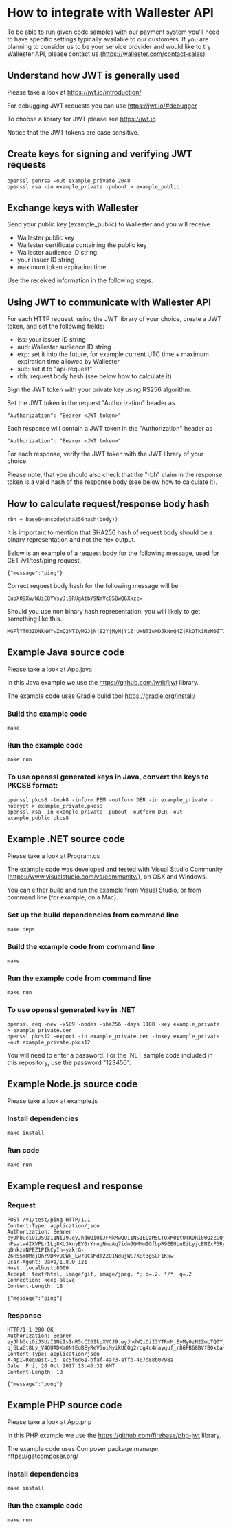# How to integrate with Wallester API

To be able to run given code samples with our payment system you’ll need to have specific settings typically available to our customers. If you are planning to consider us to be your service provider and would like to try Wallester API, please contact us (https://wallester.com/contact-sales).

## Understand how JWT is generally used

Please take a look at https://jwt.io/introduction/ 

For debugging JWT requests you can use https://jwt.io/#debugger

To choose a library for JWT please see https://jwt.io

Notice that the JWT tokens are case sensitive.


## Create keys for signing and verifying JWT requests

	openssl genrsa -out example_private 2048
	openssl rsa -in example_private -pubout > example_public


## Exchange keys with Wallester

Send your public key (example_public) to Wallester and you will receive
- Wallester public key
- Wallester certificate containing the public key
- Wallester audience ID string
- your issuer ID string
- maximum token expiration time

Use the received information in the following steps.


## Using JWT to communicate with Wallester API

For each HTTP request, using the JWT library of your choice,
create a JWT token, and set the following fields:

- iss: your issuer ID string
- aud: Wallester audience ID string
- exp: set it into the future, for example current UTC time + maximum expiration time allowed by Wallester
- sub: set it to "api-request"
- rbh: request body hash (see below how to calculate it)

Sign the JWT token with your private key using RS256 algorithm.

Set the JWT token in the request "Authorization" header as

	"Authorization": "Bearer <JWT token>"

Each response will contain a JWT token in the "Authorization" header as

	"Authorization": "Bearer <JWT token>"

For each response, verify the JWT token with the JWT library of your choice.

Please note, that you should also check that the "rbh" claim in the response
token is a valid hash of the response body (see below how to calculate it).


## How to calculate request/response body hash

	rbh = base64encode(sha256hash(body))

It is important to mention that SHA256 hash of request body should be a binary representation and not the hex output.

Below is an example of a request body for the following message, used for GET /v1/test/ping request.

    {"message":"ping"}
 
Correct request body hash for the following message will be

    CupX09Xw/WUiC8YWsyJl9RUgAtbY9NmVc05BwQGXkzc=

Should you use non binary hash representation, you will likely to get something like this. 

    MGFlYTU3ZDNkNWYwZmQ2NTIyMGJjNjE2YjMyMjY1ZjUxNTIwMDJkNmQ4ZjRkOTk1NzM0ZTQxYzEwMTk3OTMzNw==

## Example Java source code

Please take a look at App.java

In this Java example we use the https://github.com/jwtk/jjwt library.

The example code uses Gradle build tool https://gradle.org/install/

### Build the example code

	make

### Run the example code

	make run

### To use openssl generated keys in Java, convert the keys to PKCS8 format:

	openssl pkcs8 -topk8 -inform PEM -outform DER -in example_private -nocrypt > example_private.pkcs8
	openssl rsa -in example_private -pubout -outform DER -out example_public.pkcs8


## Example .NET source code

Please take a look at Program.cs

The example code was developed and tested with Visual Studio Community
(https://www.visualstudio.com/vs/community/), on OSX and Windows.

You can either build and run the example from Visual Studio, or from
command line (for example, on a Mac).

### Set up the build dependencies from command line

	make deps

### Build the example code from command line

	make

### Run the example code from command line

	make run

### To use openssl generated key in .NET

	openssl req -new -x509 -nodes -sha256 -days 1100 -key example_private > example_private.cer
	openssl pkcs12 -export -in example_private.cer -inkey example_private -out example_private.pkcs12

You will need to enter a password. For the .NET sample code included in this repository,
use the password "123456".

## Example Node.js source code

Please take a look at example.js

### Install dependencies

	make install

### Run code

	make run

## Example request and response

### Request

```
POST /v1/test/ping HTTP/1.1
Content-Type: application/json
Authorization: Bearer eyJhbGciOiJSUzI1NiJ9.eyJhdWQiOiJFMkMwQUI1NS1EQzM5LTQxM0ItOTRDRi00QzZGQjJDRUU2RjAiLCJzdWIiOiJhcGktcmVxdWVzdCIsImlzcyI6IjdhNGYyMTIzLTM3ZmYtNDRiMy05MDI4LTM3NDdmNGU5M2IxYyIsInJiaCI6IkN1cFgwOVh3L1dVaUM4WVdzeUpsOVJVZ0F0Ylk5Tm1WYzA1QndRR1hremM9IiwiZXhwIjoxNTA4NTA3MjUxLCJpYXQiOjE1MDg1MDcxOTF9.Zn4y5Y09BZT4KrScGYw3K2zKLjEYgfxK20ZdvRYGFgaGj9V5ZZbnY1_nJ_u5xBh4ncoyaO6eaA0YqOjZ-hPsatw4IXVPLrILg8KU3XnyEY0rYrngNmoAq7idmJQMMmIGfbpR9EEULuEiLyjcENZxF3RyVmL_Ajy8qfoTFtewAbEOLLR1wnbuNFm534DbVnlvXI9_49sEx15Q9fUzn_AjEdjfYFCBBjM8krysswckxzRtZNJP70miCYProRv6EOTQCOPIBk-qDnkzaNPEZ1PIkCyIn-yakrG-26H55m0MdjOhr9DKvUGWk_Ew7OCsMdT2ZO1NdujWE7XBt3g5GF1Kkw
User-Agent: Java/1.8.0_121
Host: localhost:8000
Accept: text/html, image/gif, image/jpeg, *; q=.2, */*; q=.2
Connection: keep-alive
Content-Length: 18

{"message":"ping"}
```

### Response

```
HTTP/1.1 200 OK
Authorization: Bearer eyJhbGciOiJSUzI1NiIsInR5cCI6IkpXVCJ9.eyJhdWQiOiI3YTRmMjEyMy0zN2ZmLTQ0YjMtOTAyOC0zNzQ3ZjRlOTNiMWMiLCJleHAiOjE1MDg1MDcxOTYsImp0aSI6ImQ5MmRjYjBjLTY1Y2UtNGIwMS1iOGU3LWJkY2NlYjI5MDZmMiIsImlhdCI6MTUwODUwNzE5MSwiaXNzIjoiRTJDMEFCNTUtREMzOS00MTNCLTk0Q0YtNEM2RkIyQ0VFNkYwIiwibmJmIjoxNTA4NTA3MTkxLCJzdWIiOiJhcGktcmVxdWVzdCIsInJiaCI6IlUxNFBma1ZpTnl3aVluTjdWZEpRdUtEOFRUN1VJMy9Bc2pwenNHS3RaRnc9In0.vZyRq_1miiETTNDzIT5JJhd_Xs28wKUKlERYnOLkgWsHcLHkUdgSebRYOsbAIlhrhnOBgIzRmA6W1jBf0Dep48jOC8o7pqoRleEV_lCkrM9Xdxf-qj6LaGt8Ly_V4QUADXmQNtEoBEyReV5oiMyikUCOg2rog4c4nayquf_r8GPB68BVfB0xtaKgaBLoadX7jX4O2L0mLHdk0OA8dFmDDwScCkXdVE7MlySWGwWbjm480l15QP1bc_Kg4RiN1iqb7MI17jO5KyORZ1PR4l_0hlUem2heeXuBiwqXFNZGF1hBSLgYyS4rnZP03TjD8Jcz4EZ85nWbybVTVeoC5BSs2Q
Content-Type: application/json
X-Api-Request-Id: ec5f6d6e-bfaf-4a73-affb-407d88b0798a
Date: Fri, 20 Oct 2017 13:46:31 GMT
Content-Length: 18

{"message":"pong"}
```

## Example PHP source code

Please take a look at App.php

In this PHP example we use the https://github.com/firebase/php-jwt library.

The example code uses Composer package manager https://getcomposer.org/

### Install dependencies

	make install

### Run the example code

	make run

